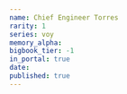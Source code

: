 ```yaml
---
name: Chief Engineer Torres
rarity: 1
series: voy
memory_alpha:
bigbook_tier: -1
in_portal: true
date:
published: true
---
```



